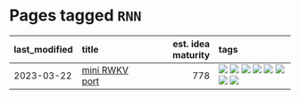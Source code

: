 # Pages tagged `RNN`

|last_modified|title|est. idea maturity|tags
|:---|:---|---:|:---|
|2023-03-22|[mini RWKV port](../rust_rwkv.md)|778|[![](https://img.shields.io/badge/tag-RNN-dd597e)](../tags/RNN.md) [![](https://img.shields.io/badge/tag-completed-4a3565)](../tags/completed.md) [![](https://img.shields.io/badge/tag-experimental-6a156e)](../tags/experimental.md) [![](https://img.shields.io/badge/tag-ggml-e8ae48)](../tags/ggml.md) [![](https://img.shields.io/badge/tag-mobilenet-b5ec2c)](../tags/mobilenet.md) [![](https://img.shields.io/badge/tag-model_compression-f76896)](../tags/model_compression.md) [![](https://img.shields.io/badge/tag-tooling-fda5ff)](../tags/tooling.md) [![](https://img.shields.io/badge/tag-wip-fecb83)](../tags/wip.md)|